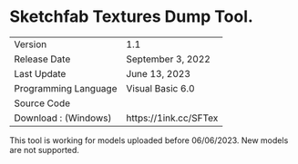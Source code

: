 <b><h1>Sketchfab Textures Dump Tool.</h1></b>

<table>
    <tr>
        <td>Version</td>
        <td>1.1</td>
    </tr>
    <tr>
        <td>Release Date</td>
        <td>September 3, 2022</td>
    </tr>
    <tr>
        <td>Last Update</td>
        <td>June 13, 2023</td>
    </tr>
    <tr>
        <td>Programming Language</td>
        <td>Visual Basic 6.0</td>
    </tr>
    <tr>
        <td>Source Code</td>
        <td></td>
    </tr>
    <tr>
        <td>Download : (Windows)</td>
        <td>https://1ink.cc/SFTex</td>
    </tr>
</table>

This tool is working for models uploaded before 06/06/2023. New models are not supported.
